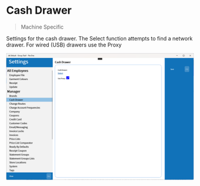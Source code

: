 # Cash Drawer
> Machine Specific

Settings for the cash drawer. The Select function attempts to find a network drawer. For wired (USB) drawers use the Proxy

![Cash Drawer](../../../.attachments/Documentation/CashDrawer.png "Cash Drawer")
